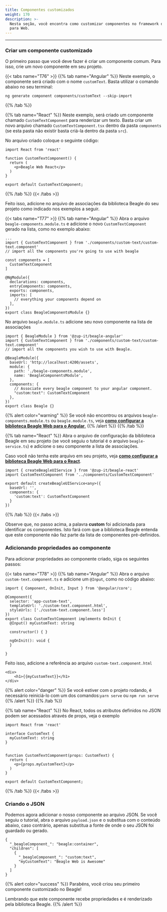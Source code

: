 ```yaml
---
title: Componentes customizados
weight: 170
description: >-
  Nesta seção, você encontra como customizar componentes no framework do Beagle
  para Web.
---
```


---

### Criar um componente customizado

O primeiro passo que você deve fazer é criar um componente comum. Para isso, crie um novo componente em seu projeto. 

{{< tabs name="T76" >}}
{{% tab name="Angular" %}}
Neste exemplo, o componente será criado com o nome `customText`. Basta utilizar o comando abaixo no seu terminal:

```text
ng generate component components/customText --skip-import
```
{{% /tab %}}

{{% tab name="React" %}}
Neste exemplo, será criado um componente chamado `CustomTextComponent` para renderizar um texto. Basta criar um novo arquivo chamado `CustomTextComponent.tsx` dentro da pasta `components` \(se esta pasta não existir basta criá-la dentro da pasta `src`\). 

No arquivo criado coloque o seguinte código:

```text
import React from 'react'

function CustomTextComponent() {
  return (
    <p>Beagle Web React</p>
  )
}

export default CustomTextComponent;
```
{{% /tab %}}
{{< /tabs >}}

Feito isso, adicione no arquivo de associações da biblioteca Beagle do seu projeto como indicado nos exemplos a seguir. 

{{< tabs name="T77" >}}
{{% tab name="Angular" %}}
Abra o arquivo `beagle-components.module.ts` e adicione o novo `CustomTextComponent` gerado na lista, como no exemplo abaixo:

```text
...
import { CustomTextComponent } from './components/custom-text/custom-text.component'
// import all the components you're going to use with beagle

const components = [
  CustomTextComponent
]

@NgModule({
  declarations: components,
  entryComponents: components,
  exports: components,
  imports: [
    // everything your components depend on
  ],
})
export class BeagleComponentsModule {}
```

No arquivo `beagle.module.ts` adicione seu novo componente na lista de associações

```text
import { BeagleModule } from '@zup-it/beagle-angular'
import { CustomTextComponent } from './components/custom-text/custom-text.component'
// import all the components you wish to use with Beagle.

@BeagleModule({
  baseUrl: 'http://localhost:4200/assets',
  module: {
    path: './beagle-components.module',
    name: 'BeagleComponentsModule',
  },
  components: {
    // Associate every beagle component to your angular component.
    "custom:text": CustomTextComponent
  },
})
export class Beagle {}
```

{{% alert color="warning" %}}
Se você não encontrou os arquivos `beagle-components.module.ts` ou `beagle.module.ts`, veja [**como configurar a biblioteca Beagle Web para o Angular**.](../../../../../get-started/usando-o-beagle/web/angular)
{{% /alert %}}
{{% /tab %}}

{{% tab name="React" %}}
Abra o arquivo de configuração da biblioteca Beagle em seu projeto \(se você seguiu o tutorial é o arquivo `beagle-service.ts`\) e adicione o seu componente a lista de associações. 

Caso você não tenha este arquivo em seu projeto, veja [**como configurar a biblioteca Beagle Web para o React**](../../../../get-started/usando-o-beagle/web/react).

```text
import { createBeagleUIService } from '@zup-it/beagle-react'
import CustomTextComponent from '../components/CustomTextComponent'

export default createBeagleUIService<any>({
  baseUrl: '',
  components: {
    'custom:text': CustomTextComponent
  }
})

```
{{% /tab %}}
{{< /tabs >}}

Observe que, no passo acima, a palavra **custom** foi adicionada para identificar os componentes. Isto fará com que a biblioteca Beagle entenda que este componente não faz parte da lista de componentes pré-definidos. 

### Adicionando propriedades ao componente

Para adicionar propriedades ao componente criado, siga os seguintes passos: 

{{< tabs name="T78" >}}
{{% tab name="Angular" %}}
Abra o arquivo `custom-text.component.ts` e adicione um `@Input`, como no código abaixo: 

```text
import { Component, OnInit, Input } from '@angular/core';

@Component({
  selector: 'app-custom-text',
  templateUrl: './custom-text.component.html',
  styleUrls: ['./custom-text.component.less']
})
export class CustomTextComponent implements OnInit {
  @Input() myCustomText: string

  constructor() { }

  ngOnInit(): void {
  }

}

```

Feito isso, adicione a referência ao arquivo `custom-text.component.html`

```text
<div>
    <h1>{{myCustomText}}</h1>
</div>
```

{{% alert color="danger" %}}
Se você estiver com o projeto rodando, é necessário reiniciá-lo com um dos comandos:`yarn serve` ou `npm run serve`
{{% /alert %}}
{{% /tab %}}

{{% tab name="React" %}}
No React, todos os atributos definidos no JSON podem ser acessados através de props, veja o exemplo

```text
import React from 'react'

interface CustomText {
  myCustomText: string
}


function CustomTextComponent(props: CustomText) {
  return (
    <p>{props.myCustomText}</p>
  )
}

export default CustomTextComponent;
```
{{% /tab %}}
{{< /tabs >}}

### Criando o JSON

Podemos agora adicionar o nosso componente ao arquivo JSON.  Se você seguiu o tutorial, abra o arquivo `payload.json` e o substitua com o conteúdo abaixo, caso contrário, apenas substitua a fonte de onde o seu JSON foi guardado ou gerado. 

```text
{
  "_beagleComponent_": "beagle:container",
  "children": [
    {
      "_beagleComponent_": "custom:text",
      "myCustomText": "Beagle Web is Awesome"
    }
  ]
}
```

{{% alert color="success" %}}
Parabéns, você criou seu primeiro componente customizado no Beagle!

Lembrando que este componente recebe propriedades e é renderizado pela biblioteca Beagle.
{{% /alert %}}
